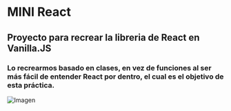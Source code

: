 # MINI React

## Proyecto para recrear la libreria de React en Vanilla.JS

### Lo recrearmos basado en clases, en vez de funciones al ser más fácil de entender React por dentro, el cual es el objetivo de esta práctica.


![Imagen](https://es.wikipedia.org/wiki/Markdown#/media/Archivo:Markdown-mark.svg)